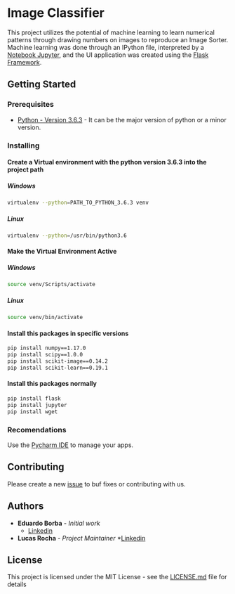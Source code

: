 # Image Classifier

This project utilizes the potential of machine learning to learn numerical patterns through drawing numbers on images to reproduce an Image Sorter. Machine learning was done through an IPython file, interpreted by a [Notebook Jupyter](https://jupyter.org/), and the UI application was created using the [Flask Framework](https://palletsprojects.com/p/flask/).

## Getting Started
### Prerequisites

* [Python - Version 3.6.3](https://www.python.org/downloads/release/python-363/) - It can be the major version of python or a minor version.

### Installing

#### Create a Virtual environment with the python version 3.6.3 into the project path
##### Windows 
```sh
virtualenv --python=PATH_TO_PYTHON_3.6.3 venv
```
##### Linux
```sh
virtualenv --python=/usr/bin/python3.6 
```
#### Make the Virtual Environment Active
##### Windows
```sh
source venv/Scripts/activate
```
##### Linux
```sh
source venv/bin/activate
```
#### Install this packages in specific versions
```sh
pip install numpy==1.17.0 
pip install scipy==1.0.0
pip install scikit-image==0.14.2
pip install scikit-learn==0.19.1
```
#### Install this packages normally
```sh
pip install flask
pip install jupyter
pip install wget
```


### Recomendations

Use the [Pycharm IDE](https://www.jetbrains.com/pycharm/) to manage your apps.

## Contributing

Please create a new [issue](https://github.com/lucasrochagit/image-classifier/issues) to buf fixes or contributing with us.

## Authors

* **Eduardo Borba** - *Initial work* 
    * [Linkedin](https://www.linkedin.com/in/eduardo-queiroz-78aa83150/)
* **Lucas Rocha** - *Project Maintainer*
    *[Linkedin](https://www.linkedin.com/in/lucasrochacc/)
    

## License

This project is licensed under the MIT License - see the [LICENSE.md](LICENSE) file for details


